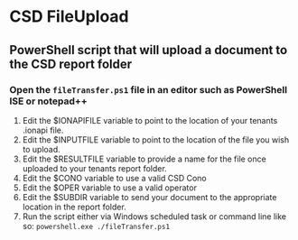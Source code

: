 # CSD FileUpload
## PowerShell script that will upload a document to the CSD report folder

### Open the ```fileTransfer.ps1``` file in an editor such as PowerShell ISE or notepad++

1. Edit the $IONAPIFILE variable to point to the location of your tenants .ionapi file.
2. Edit the $INPUTFILE variable to point to the location of the file you wish to upload.
3. Edit the $RESULTFILE variable to provide a name for the file once uploaded to your tenants report folder.
4. Edit the $CONO variable to use a valid CSD Cono
5. Edit the $OPER variable to use a valid operator 
6. Edit the $SUBDIR variable to send your document to the appropriate location in the report folder. 
7. Run the script either via Windows scheduled task or command line like so: ```powershell.exe ./fileTransfer.ps1```
